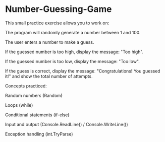 # Number-Guessing-Game
This small practice exercise allows you to work on:

The program will randomly generate a number between 1 and 100.

The user enters a number to make a guess.

If the guessed number is too high, display the message: "Too high".

If the guessed number is too low, display the message: "Too low".

If the guess is correct, display the message: "Congratulations! You guessed it!" and show the total number of attempts.

Concepts practiced:

Random numbers (Random)

Loops (while)

Conditional statements (if-else)

Input and output (Console.ReadLine() / Console.WriteLine())

Exception handling (int.TryParse)
